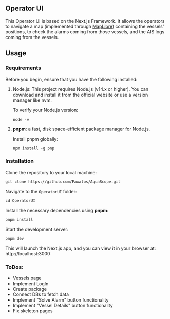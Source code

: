## Operator UI

This Operator UI is based on the Next.js Framework. It allows the operators to navigate a map (implemented through [MapLibre](https://maplibre.org/)) containing the vessels' positions, to check the alarms coming from those vessels, and the AIS logs coming from the vessels.

## Usage

### Requirements

Before you begin, ensure that you have the following installed:

  1. Node.js: This project requires Node.js (v14.x or higher). You can download and install it from the official website or use a version manager like nvm.
  
	  To verify your Node.js version:
	  ```
	  node -v
	  ```

2. **pnpm**: a fast, disk space-efficient package manager for Node.js.

	Install pnpm globally:
	```
	npm install -g pnp
	```

### Installation

Clone the repository to your local machine:

```
git clone https://github.com/Faxatos/AquaScope.git
```

Navigate to the `OperatorUI` folder:

```
cd OperatorUI
```

Install the necessary dependencies using **pnpm**:

```
pnpm install
```

Start the development server:

```
pnpm dev
```

This will launch the Next.js app, and you can view it in your browser at: http://localhost:3000

### ToDos:

- Vessels page
- Implement LogIn
- Create package
- Connect DBs to fetch data
- Implement "Solve Alarm" button functionality
- Implement "Vessel Details" button functionality
- Fix skeleton pages

  